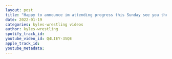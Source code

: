 ```yaml
---
layout: post
title: "Happy to announce im attending progress this Sunday see you there!!!"
date: 2022-01-19
categories: kyles-wrestling videos
author: kyles-wrestling
spotify_track_id: 
youtube_video_id: Q4LIEY-3SQE
apple_track_id: 
youtube_metadata: 
---
```

